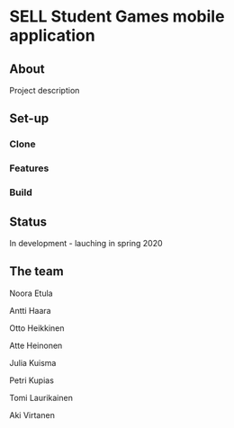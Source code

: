 # SELL Student Games mobile application

## About

Project description

## Set-up

### Clone

### Features

### Build

## Status

In development - lauching in spring 2020

## The team

Noora Etula

Antti Haara

Otto Heikkinen

Atte Heinonen

Julia Kuisma

Petri Kupias

Tomi Laurikainen

Aki Virtanen





